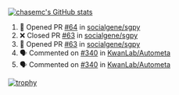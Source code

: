 [![chasemc's GitHub stats](https://github-readme-stats.vercel.app/api?username=chasemc)](https://github.com/anuraghazra/github-readme-stats)


<!--START_SECTION:activity-->
1. 💪 Opened PR [#64](https://github.com/socialgene/sgpy/pull/64) in [socialgene/sgpy](https://github.com/socialgene/sgpy)
2. ❌ Closed PR [#63](https://github.com/socialgene/sgpy/pull/63) in [socialgene/sgpy](https://github.com/socialgene/sgpy)
3. 💪 Opened PR [#63](https://github.com/socialgene/sgpy/pull/63) in [socialgene/sgpy](https://github.com/socialgene/sgpy)
4. 🗣 Commented on [#340](https://github.com/KwanLab/Autometa/pull/340#issuecomment-1677907315) in [KwanLab/Autometa](https://github.com/KwanLab/Autometa)
5. 🗣 Commented on [#340](https://github.com/KwanLab/Autometa/pull/340#issuecomment-1677906507) in [KwanLab/Autometa](https://github.com/KwanLab/Autometa)
<!--END_SECTION:activity-->
[![trophy](https://github-profile-trophy.vercel.app/?username=chasemc)](https://github.com/ryo-ma/github-profile-trophy)

